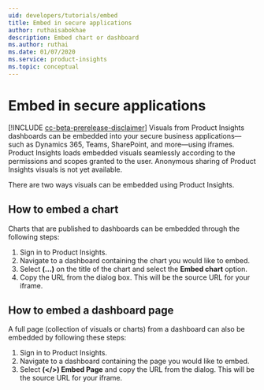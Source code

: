 ```yaml
---
uid: developers/tutorials/embed
title: Embed in secure applications
author: ruthaisabokhae
description: Embed chart or dashboard
ms.author: ruthai
ms.date: 01/07/2020
ms.service: product-insights
ms.topic: conceptual
---
```


# Embed in secure applications

[!INCLUDE [cc-beta-prerelease-disclaimer]( includes/cc-beta-prerelease-disclaimer.md)]
Visuals from Product Insights dashboards can be embedded into your secure business applications—such as Dynamics 365, Teams, SharePoint, and more—using iframes. Product Insights loads embedded visuals seamlessly according to the permissions and scopes granted to the user. Anonymous sharing of Product Insights visuals is not yet available.

There are two ways visuals can be embedded using Product Insights.

## How to embed a chart

Charts that are published to dashboards can be embedded through the following steps:

1. Sign in to Product Insights.
2. Navigate to a dashboard containing the chart you would like to embed.
3. Select **(…)** on the title of the chart and select the **Embed chart** option.
4. Copy the URL from the dialog box. This will be the source URL for your iframe.

## How to embed a dashboard page

A full page (collection of visuals or charts) from a dashboard can also be embedded by following these steps:

1. Sign in to Product Insights.
2. Navigate to a dashboard containing the page you would like to embed.
3. Select **(</>) Embed Page** and copy the URL from the dialog. This will be the source URL for your iframe.
